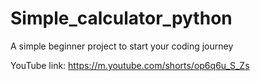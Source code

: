 # Simple_calculator_python

A simple beginner project to start your coding journey

YouTube link:
https://m.youtube.com/shorts/op6q6u_S_Zs